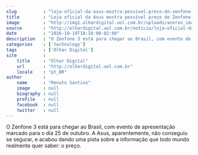 ```yaml
---
slug          : "loja-oficial-da-asus-mostra-possivel-preco-do-zenfone-3-antes-da-hora"
title         : "Loja oficial da Asus mostra possível preço do Zenfone 3 antes da hora"
image         : "http://img1.olhardigital.uol.com.br/uploads/acervo_imagens/2016/10/20161019183229_660_420.jpg"
source        : "http://olhardigital.uol.com.br/noticia/loja-oficial-da-asus-mostra-possivel-preco-do-zenfone-3-antes-da-hora/63201"
date          : "2016-10-19T18:10:00-02:00"
description   : "O Zenfone 3 está para chegar ao Brasil, com evento de apresentação marcado para o dia 25 de outubro. A Asus, aparentemente, não conseguiu se segurar, e acabou dando uma pista sobre a informação que todo mundo realmente quer saber: o preço."
categories    : ['technology']
tags          : ['Olhar Digital']
site          :
    title     : "Olhar Digital"
    url       : "http://olhardigital.uol.com.br"
    locale    : "pt_BR"
author        :
    name      : "Renato Santino"
    image     : null
    biography : null
    profile   : null
    facebook  : null
    twitter   : null
---
```


O Zenfone 3 está para chegar ao Brasil, com evento de apresentação marcado para o dia 25 de outubro. A Asus, aparentemente, não conseguiu se segurar, e acabou dando uma pista sobre a informação que todo mundo realmente quer saber: o preço.
